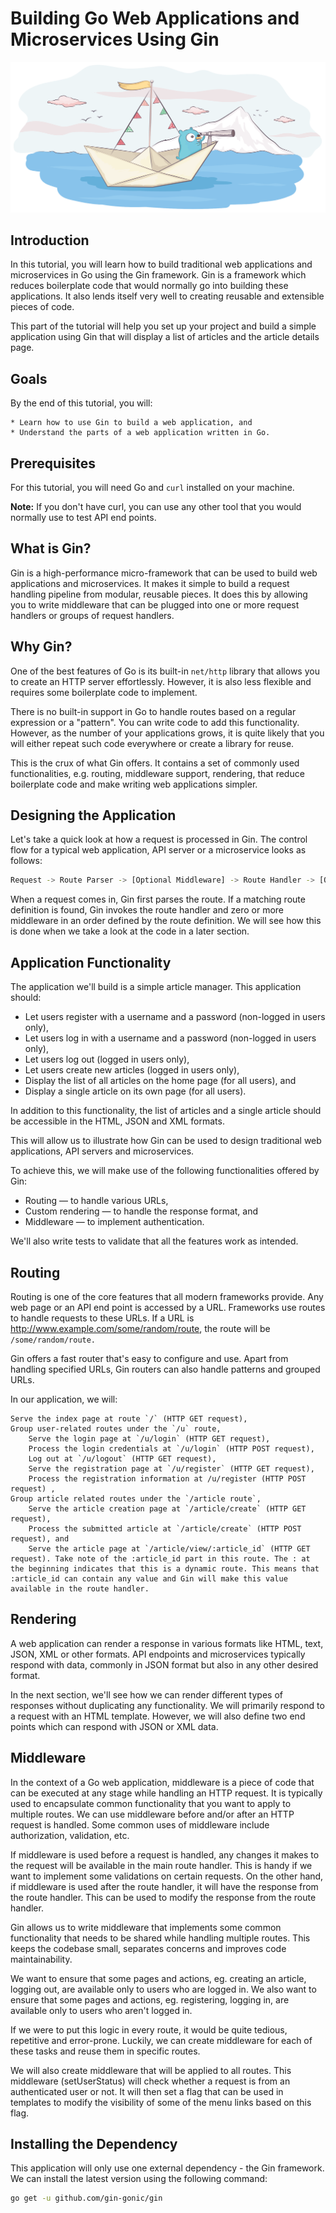 Building Go Web Applications and Microservices Using Gin
========================================================

![Title Building Go Web Applications and Microservices Using Gin](./Building_Go_Web_Applications___Microservices_Using_Gin.png)


## Introduction

In this tutorial, you will learn how to build traditional web applications and microservices in Go using the Gin framework. Gin is a framework which reduces boilerplate code that would normally go into building these applications. It also lends itself very well to creating reusable and extensible pieces of code.

This part of the tutorial will help you set up your project and build a simple application using Gin that will display a list of articles and the article details page.

## Goals

By the end of this tutorial, you will:

    * Learn how to use Gin to build a web application, and
    * Understand the parts of a web application written in Go.

## Prerequisites

For this tutorial, you will need Go and `curl` installed on your machine.

**Note:** If you don't have curl, you can use any other tool that you would normally use to test API end points.

## What is Gin?

Gin is a high-performance micro-framework that can be used to build web applications and microservices. It makes it simple to build a request handling pipeline from modular, reusable pieces. It does this by allowing you to write middleware that can be plugged into one or more request handlers or groups of request handlers.

## Why Gin?

One of the best features of Go is its built-in `net/http` library that allows you to create an HTTP server effortlessly. However, it is also less flexible and requires some boilerplate code to implement.

There is no built-in support in Go to handle routes based on a regular expression or a "pattern". You can write code to add this functionality. However, as the number of your applications grows, it is quite likely that you will either repeat such code everywhere or create a library for reuse.

This is the crux of what Gin offers. It contains a set of commonly used functionalities, e.g. routing, middleware support, rendering, that reduce boilerplate code and make writing web applications simpler.

## Designing the Application

Let's take a quick look at how a request is processed in Gin. The control flow for a typical web application, API server or a microservice looks as follows:

```bash
Request -> Route Parser -> [Optional Middleware] -> Route Handler -> [Optional Middleware] -> Response
```
When a request comes in, Gin first parses the route. If a matching route definition is found, Gin invokes the route handler and zero or more middleware in an order defined by the route definition. We will see how this is done when we take a look at the code in a later section.


## Application Functionality

The application we'll build is a simple article manager. This application should:

  * Let users register with a username and a password (non-logged in users only),
  * Let users log in with a username and a password (non-logged in users only),
  * Let users log out (logged in users only),
  * Let users create new articles (logged in users only),
  * Display the list of all articles on the home page (for all users), and
  * Display a single article on its own page (for all users).

In addition to this functionality, the list of articles and a single article should be accessible in the HTML, JSON and XML formats.

This will allow us to illustrate how Gin can be used to design traditional web applications, API servers and microservices.

To achieve this, we will make use of the following functionalities offered by Gin:

  * Routing — to handle various URLs,
  * Custom rendering — to handle the response format, and
  * Middleware — to implement authentication.

We'll also write tests to validate that all the features work as intended.

## Routing

Routing is one of the core features that all modern frameworks provide. Any web page or an API end point is accessed by a URL. Frameworks use routes to handle requests to these URLs. If a URL is http://www.example.com/some/random/route, the route will be `/some/random/route.`

Gin offers a fast router that's easy to configure and use. Apart from handling specified URLs, Gin routers can also handle patterns and grouped URLs.

In our application, we will:

    Serve the index page at route `/` (HTTP GET request),
    Group user-related routes under the `/u` route,
        Serve the login page at `/u/login` (HTTP GET request),
        Process the login credentials at `/u/login` (HTTP POST request),
        Log out at `/u/logout` (HTTP GET request),
        Serve the registration page at `/u/register` (HTTP GET request),
        Process the registration information at /u/register (HTTP POST request) ,
    Group article related routes under the `/article route`,
        Serve the article creation page at `/article/create` (HTTP GET request),
        Process the submitted article at `/article/create` (HTTP POST request), and
        Serve the article page at `/article/view/:article_id` (HTTP GET request). Take note of the :article_id part in this route. The : at the beginning indicates that this is a dynamic route. This means that :article_id can contain any value and Gin will make this value available in the route handler.

## Rendering

A web application can render a response in various formats like HTML, text, JSON, XML or other formats. API endpoints and microservices typically respond with data, commonly in JSON format but also in any other desired format.

In the next section, we'll see how we can render different types of responses without duplicating any functionality. We will primarily respond to a request with an HTML template. However, we will also define two end points which can respond with JSON or XML data.

## Middleware

In the context of a Go web application, middleware is a piece of code that can be executed at any stage while handling an HTTP request. It is typically used to encapsulate common functionality that you want to apply to multiple routes. We can use middleware before and/or after an HTTP request is handled. Some common uses of middleware include authorization, validation, etc.

If middleware is used before a request is handled, any changes it makes to the request will be available in the main route handler. This is handy if we want to implement some validations on certain requests. On the other hand, if middleware is used after the route handler, it will have the response from the route handler. This can be used to modify the response from the route handler.

Gin allows us to write middleware that implements some common functionality that needs to be shared while handling multiple routes. This keeps the codebase small, separates concerns and improves code maintainability.

We want to ensure that some pages and actions, eg. creating an article, logging out, are available only to users who are logged in. We also want to ensure that some pages and actions, eg. registering, logging in, are available only to users who aren't logged in.

If we were to put this logic in every route, it would be quite tedious, repetitive and error-prone. Luckily, we can create middleware for each of these tasks and reuse them in specific routes.

We will also create middleware that will be applied to all routes. This middleware (setUserStatus) will check whether a request is from an authenticated user or not. It will then set a flag that can be used in templates to modify the visibility of some of the menu links based on this flag.

## Installing the Dependency

This application will only use one external dependency - the Gin framework. We can install the latest version using the following command:

```bash
go get -u github.com/gin-gonic/gin
```

